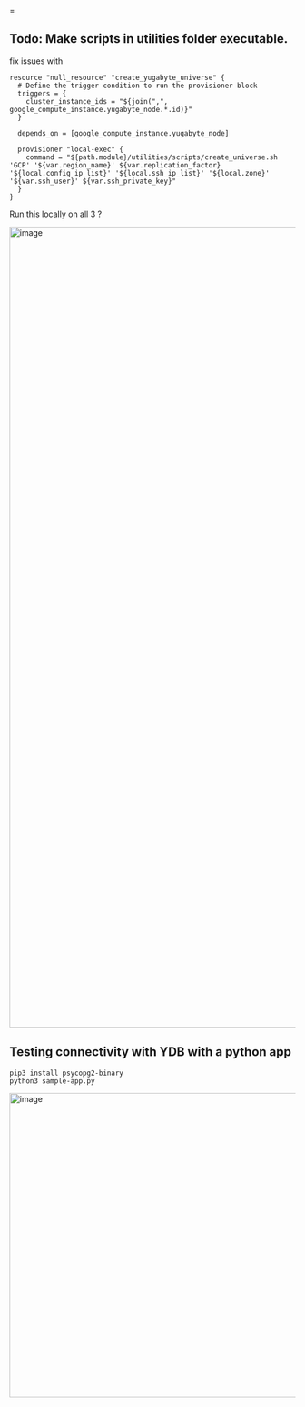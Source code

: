 =
## Todo: Make scripts in utilities folder executable.
fix issues with 
```
resource "null_resource" "create_yugabyte_universe" {
  # Define the trigger condition to run the provisioner block
  triggers = {
    cluster_instance_ids = "${join(",", google_compute_instance.yugabyte_node.*.id)}"
  }

  depends_on = [google_compute_instance.yugabyte_node]

  provisioner "local-exec" {
    command = "${path.module}/utilities/scripts/create_universe.sh 'GCP' '${var.region_name}' ${var.replication_factor} '${local.config_ip_list}' '${local.ssh_ip_list}' '${local.zone}' '${var.ssh_user}' ${var.ssh_private_key}"
  }
}
```
Run this locally on all 3 ?

<img width="1409" alt="image" src="https://github.com/user-attachments/assets/17992950-f4a3-459b-92d1-39345850fb22" />

## Testing connectivity with YDB with a python app

```
pip3 install psycopg2-binary
python3 sample-app.py
```
<img width="535" alt="image" src="https://github.com/user-attachments/assets/9e63312e-a1b5-4f5c-901d-7705d07defca" />
